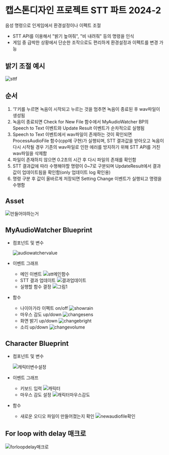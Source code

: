 # 캡스톤디자인 프로젝트 STT 파트 2024-2
음성 명령으로 인게임에서 환경설정이나 이펙트 조절
- STT API를 이용해서 "밝기 높여줘", "비 내려줘" 등의 명령을 인식
- 게임 중 급박한 상황에서 단순한 조작으로도 편리하게 환경설정과 이펙트를 변경 가능
## 밝기 조절 예시
![sttf](https://github.com/user-attachments/assets/a4bc8260-eac4-469e-a5a7-e64ae3c8a2ac)

## 순서
1. '1'키를 누르면 녹음이 시작되고 누르는 것을 멈추면 녹음이 종료된 후 wav파일이 생성됨
2. 녹음이 종료되면 Check for New File 함수에서 MyAudioWatcher BP의 Speech to Text 이벤트와 Update Result 이벤트가 순차적으로 실행됨
3. Speech to Text 이벤트에서 wav파일이 존재하는 것이 확인되면 ProcessAudioFile 함수(cpp에 구현)가 실행되며, STT 결과값을 받아오고 녹음이 다시 시작될 경우 기존의 wav파일로 인한 에러를 방지하기 위해 STT API를 거친 wav파일을 삭제함
4. 파일이 존재하지 않으면 0.2초의 시간 후 다시 파일의 존재를 확인함
5. STT 결과값에 따라 수행해야할 명령이 0~7로 구분되며 UpdateResult에서 결과값이 업데이트됨을 확인함(only 업데이트 log 확인용)
6. 명령 구분 후 값이 올바르게 저장되면 Setting Change 이벤트가 실행되고 명령을 수행함


## Asset
![만들어야하는거](https://github.com/user-attachments/assets/911847c1-47fb-480b-a7a9-2cf624c1676a)

## MyAudioWatcher Blueprint
- 컴포넌트 및 변수

  ![audiowatchervalue](https://github.com/user-attachments/assets/3dd34334-acdd-4de9-b986-91edad36285d)
- 이벤트 그래프
  - 메인 이벤트
    ![stt메인함수](https://github.com/user-attachments/assets/7d4f591a-b95d-43d1-9ee0-2242e3ad725f)
  - STT 결과 업데이트
    ![결과업데이트](https://github.com/user-attachments/assets/95b27930-55dc-4af9-8b8a-58059d5e4cd5)
  - 실행할 함수 결정
    ![그림1](https://github.com/user-attachments/assets/06f5fb2a-8fcd-4dc9-9a61-82d1fccc846d)
- 함수
  - 나이아가라 이펙트 on/off
    ![showrain](https://github.com/user-attachments/assets/0728c6c3-3f4c-4f3d-a792-7cfe19a7a314)
  - 마우스 감도 up/down
    ![changesens](https://github.com/user-attachments/assets/d991bfe4-0039-44c6-81ae-68feffc7f2bd)
  - 화면 밝기 up/down
    ![changebright](https://github.com/user-attachments/assets/4a441054-8cc2-44c9-97c9-2f34f24fa801)
  - 소리 up/down
    ![changevolume](https://github.com/user-attachments/assets/906cb25b-350c-45a4-add5-1adee118d700)


## Character Blueprint
- 컴포넌트 및 변수

  ![캐릭터변수설정](https://github.com/user-attachments/assets/6aedca81-9a74-4c29-9f95-d51bccb2191b)
- 이벤트 그래프
  - 키보드 입력
    ![캐릭터](https://github.com/user-attachments/assets/c62fc120-ca96-4267-abfd-8301d2eef101)
  - 마우스 감도 설정
    ![캐릭터마우스감도](https://github.com/user-attachments/assets/5063da9f-2cf4-4f63-aff5-02dbcbb4906e)
- 함수
  - 새로운 오디오 파일이 만들어졌는지 확인
    ![newaudiofile확인](https://github.com/user-attachments/assets/96d5120f-c7ca-4806-8d60-bd882315ef4f)

## For loop with delay 매크로
![forloopdelay매크로](https://github.com/user-attachments/assets/0eb160e7-a866-4c33-9c84-fb6c6e9676c8)
